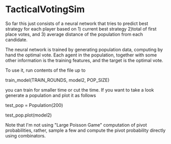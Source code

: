 # TacticalVotingSim

So far this just consists of a neural network that tries to predict best strategy for each player based on 1) current best strategy 2)total of first place votes, and 3) average distance of the population from each candidate.

The neural network is trained by generating population data, computing by hand the optimal vote.  Each agent in the population, together with some other information is the training features, and the target is the optimal vote.  

To use it, run contents of the file up to 

train_model(TRAIN_ROUNDS, model2, POP_SIZE)

you can train for smaller time or cut the time. If you want to take a look generate a population and plot it as follows


test_pop = Population(200)


test_pop.plot(model2)

Note that I'm not using "Large Poisson Game" computation of pivot probabilities, rather, sample a few and compute the pivot probability directly using combinators.  
